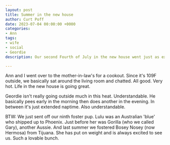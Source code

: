 ```yaml
---
layout: post
title: Summer in the new house
author: Curt Poff
date: 2023-07-04 00:00:00 +0000
categories:
- Ann
tags:
- wife
- social
- Geordie
description: Our second Fourth of July in the new house went just as expected.

---
```

Ann and I went over to the mother-in-law's for a cookout. Since it's 109F outside, we basically sat around the living room and chatted. All good. Very hot. Life in the new house is going great.

Geordie isn't really going outside much in this heat. Understandable. He basically pees early in the morning then does another in the evening. In between it's just extended naptime. Also understandable.

BTW: We just sent off our ninth foster pup. Lulu was an Australian 'blue' who shipped up to Phoenix. Just before her was Gorilla (who we called Gary), another Aussie. And last summer we fostered Bosey Nosey (now Hermosa) from Tijuana. She has put on weight and is always excited to see us. Such a lovable bunch.
